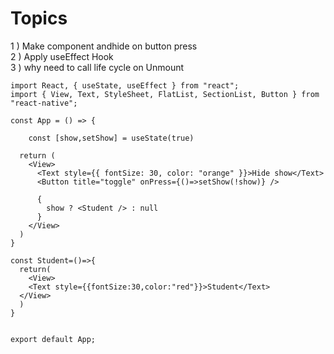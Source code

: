 
# Topics

1 ) Make component andhide on button press<br>
2 ) Apply useEffect Hook<br>
3 ) why need to call life cycle on Unmount<br>


    import React, { useState, useEffect } from "react";
    import { View, Text, StyleSheet, FlatList, SectionList, Button } from "react-native";

    const App = () => {

        const [show,setShow] = useState(true)

      return (
        <View>
          <Text style={{ fontSize: 30, color: "orange" }}>Hide show</Text>
          <Button title="toggle" onPress={()=>setShow(!show)} />

          {
            show ? <Student /> : null
          }
        </View>
      )
    }

    const Student=()=>{
      return(
        <View>
        <Text style={{fontSize:30,color:"red"}}>Student</Text>
      </View>
      )
    }


    export default App;
